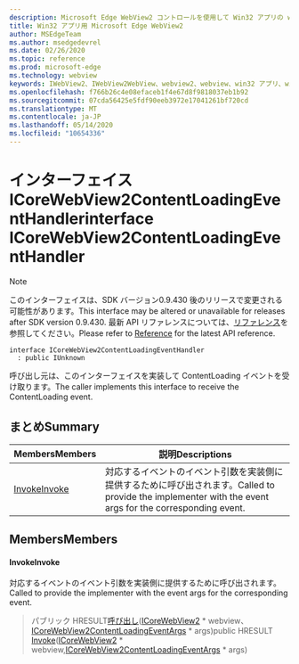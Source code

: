 ```yaml
---
description: Microsoft Edge WebView2 コントロールを使用して Win32 アプリの web コンテンツをホストする
title: Win32 アプリ用 Microsoft Edge WebView2
author: MSEdgeTeam
ms.author: msedgedevrel
ms.date: 02/26/2020
ms.topic: reference
ms.prod: microsoft-edge
ms.technology: webview
keywords: IWebView2、IWebView2WebView、webview2、webview、win32 アプリ、win32、edge、ICoreWebView2、ICoreWebView2Host、browser control、edge html
ms.openlocfilehash: f766b26c4e08efaceb1f4e67d8f9818037eb1b92
ms.sourcegitcommit: 07cda56425e5fdf90eeb3972e17041261bf720cd
ms.translationtype: MT
ms.contentlocale: ja-JP
ms.lasthandoff: 05/14/2020
ms.locfileid: "10654336"
---
```

# <span data-ttu-id="8fd38-104">インターフェイス ICoreWebView2ContentLoadingEventHandler</span><span class="sxs-lookup"><span data-stu-id="8fd38-104">interface ICoreWebView2ContentLoadingEventHandler</span></span> 

> [!NOTE]
> <span data-ttu-id="8fd38-105">このインターフェイスは、SDK バージョン0.9.430 後のリリースで変更される可能性があります。</span><span class="sxs-lookup"><span data-stu-id="8fd38-105">This interface may be altered or unavailable for releases after SDK version 0.9.430.</span></span> <span data-ttu-id="8fd38-106">最新 API リファレンスについては、[リファレンス](../../../webview2-api-reference.md)を参照してください。</span><span class="sxs-lookup"><span data-stu-id="8fd38-106">Please refer to [Reference](../../../webview2-api-reference.md) for the latest API reference.</span></span>

```
interface ICoreWebView2ContentLoadingEventHandler
  : public IUnknown
```

<span data-ttu-id="8fd38-107">呼び出し元は、このインターフェイスを実装して ContentLoading イベントを受け取ります。</span><span class="sxs-lookup"><span data-stu-id="8fd38-107">The caller implements this interface to receive the ContentLoading event.</span></span>

## <span data-ttu-id="8fd38-108">まとめ</span><span class="sxs-lookup"><span data-stu-id="8fd38-108">Summary</span></span>

 <span data-ttu-id="8fd38-109">Members</span><span class="sxs-lookup"><span data-stu-id="8fd38-109">Members</span></span>                        | <span data-ttu-id="8fd38-110">説明</span><span class="sxs-lookup"><span data-stu-id="8fd38-110">Descriptions</span></span>
--------------------------------|---------------------------------------------
[<span data-ttu-id="8fd38-111">Invoke</span><span class="sxs-lookup"><span data-stu-id="8fd38-111">Invoke</span></span>](#invoke) | <span data-ttu-id="8fd38-112">対応するイベントのイベント引数を実装側に提供するために呼び出されます。</span><span class="sxs-lookup"><span data-stu-id="8fd38-112">Called to provide the implementer with the event args for the corresponding event.</span></span>

## <span data-ttu-id="8fd38-113">Members</span><span class="sxs-lookup"><span data-stu-id="8fd38-113">Members</span></span>

#### <span data-ttu-id="8fd38-114">Invoke</span><span class="sxs-lookup"><span data-stu-id="8fd38-114">Invoke</span></span> 

<span data-ttu-id="8fd38-115">対応するイベントのイベント引数を実装側に提供するために呼び出されます。</span><span class="sxs-lookup"><span data-stu-id="8fd38-115">Called to provide the implementer with the event args for the corresponding event.</span></span>

> <span data-ttu-id="8fd38-116">パブリック HRESULT[呼び出し](#invoke)([ICoreWebView2](ICoreWebView2.md) \* webview、[ICoreWebView2ContentLoadingEventArgs](ICoreWebView2ContentLoadingEventArgs.md) \* args)</span><span class="sxs-lookup"><span data-stu-id="8fd38-116">public HRESULT [Invoke](#invoke)([ICoreWebView2](ICoreWebView2.md) \* webview,[ICoreWebView2ContentLoadingEventArgs](ICoreWebView2ContentLoadingEventArgs.md) \* args)</span></span>

